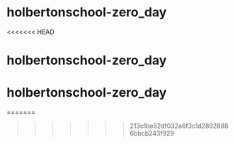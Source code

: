 # holbertonschool-zero_day
<<<<<<< HEAD
# holbertonschool-zero_day
# holbertonschool-zero_day
=======

>>>>>>> 213c1be52df032a6f3c1d28928886bbcb243f929

